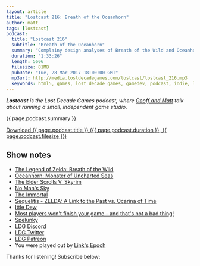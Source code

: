 ```yaml
---
layout: article
title: "Lostcast 216: Breath of the Oceanhorn"
author: matt
tags: [lostcast]
podcast:
  title: "Lostcast 216"
  subtitle: "Breath of the Oceanhorn"
  summary: "Complainy design analyses of Breath of the Wild and Oceanhorn ... but really they're both pretty good!"
  duration: "1:33:26"
  length: 5606
  filesize: 81MB
  pubDate: "Tue, 28 Mar 2017 18:00:00 GMT"
  mp3url: http://media.lostdecadegames.com/lostcast/lostcast_216.mp3
  keywords: html5, games, lost decade games, gamedev, podcast, indie, lostcast
---
```

_**Lostcast** is the Lost Decade Games podcast, where [Geoff and Matt](/about/) talk about running a small, independent game studio._

{{ page.podcast.summary }}

<a class="download-podcast" href="{{ page.podcast.mp3url }}">
	Download {{ page.podcast.title }} ({{ page.podcast.duration }}, {{ page.podcast.filesize }})
</a>

## Show notes

* [The Legend of Zelda: Breath of the Wild](http://www.zelda.com/breath-of-the-wild/)
* [Oceanhorn: Monster of Uncharted Seas](http://store.steampowered.com/app/339200/)
* [The Elder Scrolls V: Skyrim](https://elderscrolls.bethesda.net/skyrim/)
* [No Man's Sky](https://www.nomanssky.com/)
* [The Immortal](https://en.wikipedia.org/wiki/The_Immortal_(video_game))
* [Sequelitis - ZELDA: A Link to the Past vs. Ocarina of Time](https://www.youtube.com/watch?v=XOC3vixnj_0)
* [Ittle Dew](http://store.steampowered.com/app/241320/)
* [Most players won't finish your game - and that's not a bad thing!](http://www.gamasutra.com/view/news/195318/Most_players_wont_finish_your_game__and_thats_not_a_bad_thing.php)
* [Spelunky](http://spelunkyworld.com/)
* [LDG Discord](https://discord.gg/jNHav65)
* [LDG Twitter](https://twitter.com/LostDecadeGames)
* [LDG Patreon](https://www.patreon.com/lostdecadegames)
* You were played out by [Link's Epoch](https://joshuamorse.bandcamp.com/track/the-legend-of-zelda-a-link-to-the-past-links-epoch)

Thanks for listening! Subscribe below:
